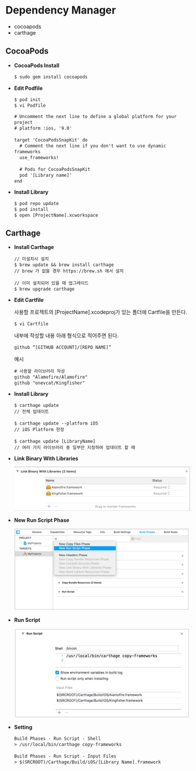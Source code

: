 # Dependency Manager

- cocoapods
- carthage

## CocoaPods


- **CocoaPods Install**

  ```Bash
  $ sudo gem install cocoapods
  ```

  

- **Edit Podfile**

  ```shell
  $ pod init
  $ vi Podfile
  ```

  ```
  # Uncomment the next line to define a global platform for your project
  # platform :ios, '9.0'
  
  target 'CocoaPodsSnapKit' do
    # Comment the next line if you don't want to use dynamic frameworks
    use_frameworks!
  
    # Pods for CocoaPodsSnapKit
  	pod '[Library name]'
  end
  ```

  

- **Install Library**

  ```Shell
  $ pod repo update
  $ pod install
  $ open [ProjectName].xcworkspace
  ```

  


## Carthage

- **Install Carthage**

  ```
  // 미설치시 설치
  $ brew update && brew install carthage
  // brew 가 없을 경우 https://brew.sh 에서 설치
  
  // 이미 설치되어 있을 때 업그레이드
  $ brew upgrade carthage 
  ```

  

- **Edit Cartfile**

  사용할 프로젝트의 [ProjectName].xcodeproj가 있는 폴더에 Cartfile을 만든다.

  ```
  $ vi Cartfile
  ```

  

  내부에 작성할 내용
  아래 형식으로 적어주면 된다.

  ```
  github “[GITHUB ACCOUNT]/[REPO NAME]”
  ```

  

  예시

  ```
  # 사용할 라이브러리 작성
  github "Alamofire/Alamofire"
  github "onevcat/Kingfisher"
  ```

  

- **Install Library**

  ```
  $ carthage update  
  // 전체 업데이트
   
  $ carthage update --platform iOS 
  // iOS Platform 한정
  
  $ carthage update [LibraryName]
  // 여러 가지 라이브러리 중 일부만 지정하여 업데이트 할 때
  ```

  

- **Link Binary With Libraries**

  <img src = "https://github.com/JoongChangYang/TIL/blob/master/Assets/swift/LinkBinaryWithLibraries.png">

- **New Run Script Phase**

  <img src = "https://github.com/JoongChangYang/TIL/blob/master/Assets/swift/NewRunScroptPhase.png">

- **Run Script**

  <img src = "https://github.com/JoongChangYang/TIL/blob/master/Assets/swift/RunScript.png">

- **Setting**

  ```
  Build Phases - Run Script - Shell
  > /usr/local/bin/carthage copy-frameworks
  
  Build Phases - Run Script - Input Files
  > $(SRCROOT)/Carthage/Build/iOS/[Library Name].framework
  ```

  











